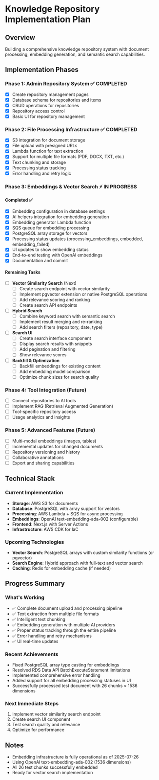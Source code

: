 # Knowledge Repository Implementation Plan

## Overview
Building a comprehensive knowledge repository system with document processing, embedding generation, and semantic search capabilities.

## Implementation Phases

### Phase 1: Admin Repository System ✅ COMPLETED
- [x] Create repository management pages
- [x] Database schema for repositories and items
- [x] CRUD operations for repositories
- [x] Repository access control
- [x] Basic UI for repository management

### Phase 2: File Processing Infrastructure ✅ COMPLETED
- [x] S3 integration for document storage
- [x] File upload with presigned URLs
- [x] Lambda function for text extraction
- [x] Support for multiple file formats (PDF, DOCX, TXT, etc.)
- [x] Text chunking and storage
- [x] Processing status tracking
- [x] Error handling and retry logic

### Phase 3: Embeddings & Vector Search ⚡ IN PROGRESS

#### Completed ✅
- [x] Embedding configuration in database settings
- [x] AI helpers integration for embedding generation
- [x] Embedding generator Lambda function
- [x] SQS queue for embedding processing
- [x] PostgreSQL array storage for vectors
- [x] Processing status updates (processing_embeddings, embedded, embedding_failed)
- [x] UI updates to show embedding status
- [x] End-to-end testing with OpenAI embeddings
- [x] Documentation and commit

#### Remaining Tasks
- [ ] **Vector Similarity Search** (Next)
  - [ ] Create search endpoint with vector similarity
  - [ ] Implement pgvector extension or native PostgreSQL operations
  - [ ] Add relevance scoring and ranking
  - [ ] Create search API endpoints
  
- [ ] **Hybrid Search**
  - [ ] Combine keyword search with semantic search
  - [ ] Implement result merging and re-ranking
  - [ ] Add search filters (repository, date, type)
  
- [ ] **Search UI**
  - [ ] Create search interface component
  - [ ] Display search results with snippets
  - [ ] Add pagination and filtering
  - [ ] Show relevance scores
  
- [ ] **Backfill & Optimization**
  - [ ] Backfill embeddings for existing content
  - [ ] Add embedding model comparison
  - [ ] Optimize chunk sizes for search quality

### Phase 4: Tool Integration (Future)
- [ ] Connect repositories to AI tools
- [ ] Implement RAG (Retrieval Augmented Generation)
- [ ] Tool-specific repository access
- [ ] Usage analytics and insights

### Phase 5: Advanced Features (Future)
- [ ] Multi-modal embeddings (images, tables)
- [ ] Incremental updates for changed documents
- [ ] Repository versioning and history
- [ ] Collaborative annotations
- [ ] Export and sharing capabilities

## Technical Stack

### Current Implementation
- **Storage**: AWS S3 for documents
- **Database**: PostgreSQL with array support for vectors
- **Processing**: AWS Lambda + SQS for async processing
- **Embeddings**: OpenAI text-embedding-ada-002 (configurable)
- **Frontend**: Next.js with Server Actions
- **Infrastructure**: AWS CDK for IaC

### Upcoming Technologies
- **Vector Search**: PostgreSQL arrays with custom similarity functions (or pgvector)
- **Search Engine**: Hybrid approach with full-text and vector search
- **Caching**: Redis for embedding cache (if needed)

## Progress Summary

### What's Working
- ✅ Complete document upload and processing pipeline
- ✅ Text extraction from multiple file formats
- ✅ Intelligent text chunking
- ✅ Embedding generation with multiple AI providers
- ✅ Proper status tracking through the entire pipeline
- ✅ Error handling and retry mechanisms
- ✅ UI real-time updates

### Recent Achievements
- Fixed PostgreSQL array type casting for embeddings
- Resolved RDS Data API BatchExecuteStatement limitations
- Implemented comprehensive error handling
- Added support for all embedding processing statuses in UI
- Successfully processed test document with 26 chunks × 1536 dimensions

### Next Immediate Steps
1. Implement vector similarity search endpoint
2. Create search UI component
3. Test search quality and relevance
4. Optimize for performance

## Notes
- Embedding infrastructure is fully operational as of 2025-07-26
- Using OpenAI text-embedding-ada-002 (1536 dimensions)
- All 26 test chunks successfully embedded
- Ready for vector search implementation
